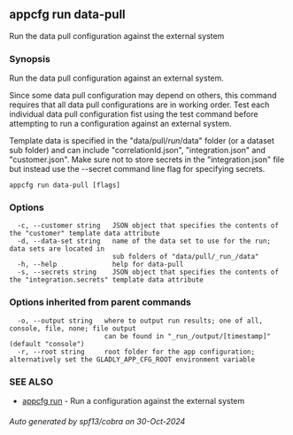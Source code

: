 ## appcfg run data-pull

Run the data pull configuration against the external system

### Synopsis


Run the data pull configuration against an external system.

Since some data pull configuration may depend on others, this command requires
that all data pull configurations are in working order. Test each individual
data pull configuration fist using the test command before attempting to run
a configuration against an external system.

Template data is specified in the "data/pull/_run_/data" folder (or a dataset
sub folder) and can include "correlationId.json", "integration.json" and 
"customer.json". Make sure not to store secrets in the "integration.json" file
but instead use the --secret command line flag for specifying secrets.


```
appcfg run data-pull [flags]
```

### Options

```
  -c, --customer string   JSON object that specifies the contents of the "customer" template data attribute
  -d, --data-set string   name of the data set to use for the run; data sets are located in
                          sub folders of "data/pull/_run_/data"
  -h, --help              help for data-pull
  -s, --secrets string    JSON object that specifies the contents of the "integration.secrets" template data attribute
```

### Options inherited from parent commands

```
  -o, --output string   where to output run results; one of all, console, file, none; file output
                        can be found in "_run_/output/[timestamp]" (default "console")
  -r, --root string     root folder for the app configuration; alternatively set the GLADLY_APP_CFG_ROOT environment variable
```

### SEE ALSO

* [appcfg run](appcfg_run.md)	 - Run a configuration against the external system

###### Auto generated by spf13/cobra on 30-Oct-2024
